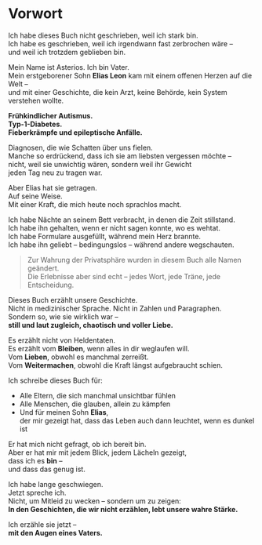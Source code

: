 # Vorwort

Ich habe dieses Buch nicht geschrieben, weil ich stark bin.  
Ich habe es geschrieben, weil ich irgendwann fast zerbrochen wäre –  
und weil ich trotzdem geblieben bin.

Mein Name ist Asterios. Ich bin Vater.  
Mein erstgeborener Sohn **Elias Leon** kam mit einem offenen Herzen auf die Welt –  
und mit einer Geschichte, die kein Arzt, keine Behörde, kein System verstehen wollte.

**Frühkindlicher Autismus.  
Typ-1-Diabetes.  
Fieberkrämpfe und epileptische Anfälle.**

Diagnosen, die wie Schatten über uns fielen.  
Manche so erdrückend, dass ich sie am liebsten vergessen möchte –  
nicht, weil sie unwichtig wären, sondern weil ihr Gewicht  
jeden Tag neu zu tragen war.

Aber Elias hat sie getragen.  
Auf seine Weise.  
Mit einer Kraft, die mich heute noch sprachlos macht.

Ich habe Nächte an seinem Bett verbracht, in denen die Zeit stillstand.  
Ich habe ihn gehalten, wenn er nicht sagen konnte, wo es wehtat.  
Ich habe Formulare ausgefüllt, während mein Herz brannte.  
Ich habe ihn geliebt – bedingungslos – während andere wegschauten.

> Zur Wahrung der Privatsphäre wurden in diesem Buch alle Namen geändert.  
> Die Erlebnisse aber sind echt – jedes Wort, jede Träne, jede Entscheidung.

Dieses Buch erzählt unsere Geschichte.  
Nicht in medizinischer Sprache. Nicht in Zahlen und Paragraphen.  
Sondern so, wie sie wirklich war –  
**still und laut zugleich, chaotisch und voller Liebe.**

Es erzählt nicht von Heldentaten.  
Es erzählt vom **Bleiben**, wenn alles in dir weglaufen will.  
Vom **Lieben**, obwohl es manchmal zerreißt.  
Vom **Weitermachen**, obwohl die Kraft längst aufgebraucht schien.

Ich schreibe dieses Buch für:

- Alle Eltern, die sich manchmal unsichtbar fühlen  
- Alle Menschen, die glauben, allein zu kämpfen  
- Und für meinen Sohn **Elias**,  
  der mir gezeigt hat, dass das Leben auch dann leuchtet, wenn es dunkel ist

Er hat mich nicht gefragt, ob ich bereit bin.  
Aber er hat mir mit jedem Blick, jedem Lächeln gezeigt,  
dass ich es **bin** –  
und dass das genug ist.

Ich habe lange geschwiegen.  
Jetzt spreche ich.  
Nicht, um Mitleid zu wecken – sondern um zu zeigen:  
**In den Geschichten, die wir nicht erzählen, lebt unsere wahre Stärke.**

Ich erzähle sie jetzt –  
**mit den Augen eines Vaters.**
